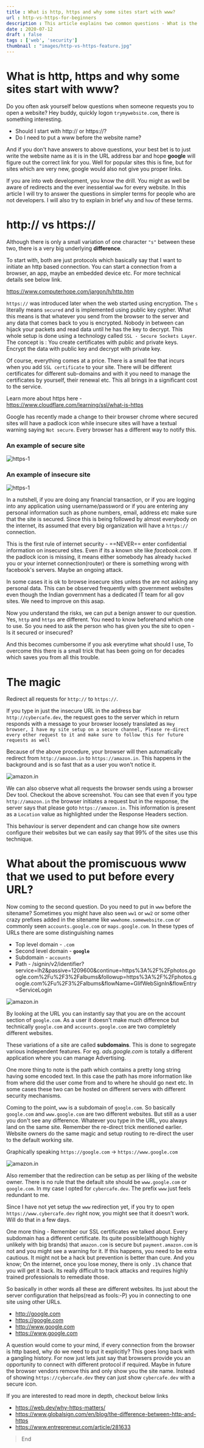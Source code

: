 ```yaml
---
title : What is http, https and why some sites start with www?
url : http-vs-https-for-beginners
description : This article explains two common questions - What is the difference between http and https. Why do some websites start with www while some do not.
date : 2020-07-12
draft : false
tags : ['web', 'security']
thumbnail : "images/http-vs-https-feature.jpg"
---
```


# What is http, https and why some sites start with www?

Do you often ask yourself below questions when someone requests you to open a website? Hey buddy, quickly logon `trymywebsite.com`, there is something interesting.
* Should I start with http:// or https://?
* Do I need to put a www before the website name?

And if you don't have answers to above questions, your best bet is to just write the website name as it is in the URL address bar and hope **google** will figure out the correct link for you. Well for popular sites this is fine, but for sites which are very new, google would also not give you proper links.

If you are into web development, you know the drill. You might as well be aware of redirects and the ever inessential `www` for every website. In this article I will try to answer the questions in simpler terms for people who are not developers. I will also try to explain in brief `why` and `how` of these terms.

# http:// vs https://
Although there is only a small variation of one character `"s"` between these two, there is a very big underlying **difference**.

To start with, both are just protocols which basically say that I want to initiate an http based connection. You can start a connection from a browser, an app, maybe an embedded device etc. For more technical details see below link.

https://www.computerhope.com/jargon/h/http.htm

`https://` was introduced later when the web started using encryption. The `s` literally means `secured` and is implemented using public key cypher. What this means is that whatever you send from the browser to the server and any data that comes back to you is encrypted. Nobody in between can hijack your packets and read data until he has the key to decrypt. This whole setup is done using a technology called `SSL - Secure Sockets Layer`. The concept is : You create certificates with public and private keys. Encrypt the data with public key and decrypt with private key.

Of course, everything comes at a price. There is a small fee that incurs when you add `SSL certificate` to your site. There will be different certificates for different sub-domains and with it you need to manage the certificates by yourself, their renewal etc. This all brings in a significant cost to the service.

Learn more about https here - https://www.cloudflare.com/learning/ssl/what-is-https

Google has recently made a change to their browser chrome where secured sites will have a padlock icon while insecure sites will have a textual warning saying `Not secure`. Every browser has a different way to notify this.

### An example of secure site
![https-1](images/https-1.png)

### An example of insecure site
![https-1](images/http.png)

In a nutshell, if you are doing any financial transaction, or if you are logging into any application using username/password or if you are entering any personal information such as phone numbers, email, address etc make sure that the site is secured. Since this is being followed by almost everybody on the internet, its assumed that every big organization will have a `https://` connection. 

This is the first rule of internet security - ==NEVER== enter confidential information on insecured sites. Even if its a known site like *facebook.com*. If the padlock icon is missing, it means either somebody has already `hacked` you or your internet connection(router) or there is something wrong with facebook's servers. Maybe an ongoing attack.


In some cases it is ok to browse insecure sites unless the are not asking any personal data. This can be observed frequently with government websites even though the Indian government has a dedicated IT team for all gov sites. We need to improve on this asap.

Now you understand the risks, we can put a benign answer to our question. Yes, `http` and `https` are different. You need to know beforehand which one to use. So you need to ask the person who has given you the site to open - Is it secured or insecured? 

And this becomes cumbersome if you ask everytime what should I use, To overcome this there is a small trick that has been going on for decades which saves you from all this trouble.

# The magic
Redirect all requests for `http://` to `https://`.

If you type in just the insecure URL in the address bar `http://cybercafe.dev`, the request goes to the server which in return responds with a message to your browser loosely translated as `Hey browser, I have my site setup on a secure channel, Please re-direct every other request to it and make sure to follow this for future requests as well`

Because of the above procedure, your browser will then automatically redirect from `http://amazon.in` to `https://amazon.in`. This happens in the background and is so fast that as a user you won't notice it.

![amazon.in](images/amazon.in_large.png)

We can also observe what all requests the browser sends using a browser Dev tool. Checkout the above screenshot. You can see that even if you type `http://amazon.in` the browser initiates a request but in the response, the server says that please goto `https://amazon.in`. This information is present as a `Location` value as highlighted under the Response Headers section.

This behaviour is server dependent and can change how site owners configure their websites but we can easily say that 99% of the sites use this technique.

# What about the promiscuous www that we used to put before every URL?

Now coming to the second question. Do you need to put in `www` before the sitename? Sometimes you might have also seen `ww1` or `ww2` or some other crazy prefixes added in the sitename like `wwwhome.somewebsite.com` or commonly seen `accounts.google.com` or `maps.google.com`. In these types of URLs there are some distinguishing names
* Top level domain - `.com`
* Second level domain - **`google`**
* Subdomain - `accounts`
* Path - /signin/v2/identifier?service=lh2&passive=1209600&continue=https%3A%2F%2Fphotos.google.com%2Fu%2F3%2Falbums&followup=https%3A%2F%2Fphotos.google.com%2Fu%2F3%2Falbums&flowName=GlifWebSignIn&flowEntry=ServiceLogin

![amazon.in](images/accounts.google.com.png)

By looking at the URL you can instantly say that you are on the account section of `google.com`. As a user it doesn't make much difference but technically `google.com` and `accounts.google.com` are two completely different websites. 

These variations of a site are called **subdomains**. This is done to segregate various independent features. For eg. *ads.google.com* is totally a different application where you can manage Advertising.

One more thing to note is the path which contains a pretty long string having some encoded text. In this case the path has more information like from where did the user come from and to where he should go next etc. In some cases these two can be hosted on different servers with different security mechanisms. 

Coming to the point, `www` is a subdomain of `google.com`. So basically `google.com` and `www.google.com` are two different websites. But still as a user you don't see any difference. Whatever you type in the URL, you always land on the same site. Remember the re-direct trick mentioned earlier. Website owners do the same magic and setup routing to re-direct the user to the default working site.

Graphically speaking
`https://google.com` -> `https://www.google.com`


![amazon.in](images/google_to_www.png)

Also remember that the redirection can be setup as per liking of the website owner. There is no rule that the default site should be `www.google.com` or `google.com`. In my case I opted for `cybercafe.dev`. The  prefix `www` just feels redundant to me.

Since I have not yet setup the `www` redirection yet, if you try to open `https://www.cybercafe.dev` right now, you might see that it doesn't work. Will do that in a few days.

One more thing - Remember our SSL certificates we talked about. Every subdomain has a different certificate. Its quite possible(although highly unlikely with big brands) that `amazon.com` is secure but `payment.amazon.com` is not and you might see a warning for it. If this happens, you need to be extra cautious. It might not be a hack but prevention is better than cure. And you know; On the internet, once you lose money, there is only `.1%` chance that you will get it back. Its really difficult to track attacks and requires highly trained professionals to remediate those.

So basically in other words all these are different websites. Its just about the server configuration that helps(read as fools:-P) you in connecting to one site using other URLs.
* http://google.com
* https://google.com
* http://www.google.com
* https://www.google.com

A question would come to your mind, if every connection from the browser is http based, why do we need to put it explicitly? This goes long back with a gangling history. For now just lets just say that browsers provide you an opportunity to connect with different protocol if required. Maybe in future the browser vendors remove this and only show you the site name. Instead of showing `https://cybercafe.dev` they can just show `cybercafe.dev` with a secure icon.

If you are interested to read more in depth, checkout below links

* https://web.dev/why-https-matters/
* https://www.globalsign.com/en/blog/the-difference-between-http-and-https
* https://www.entrepreneur.com/article/281633

> End

